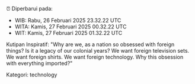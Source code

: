 ⏰ Diperbarui pada:
- WIB: Rabu, 26 Februari 2025 23.32.22 UTC
- WITA: Kamis, 27 Februari 2025 00.32.22 UTC
- WIT: Kamis, 27 Februari 2025 01.32.22 UTC

Kutipan Inspiratif:
"Why are we, as a nation so obsessed with foreign things? Is it a legacy of our colonial years? We want foreign television sets. We want foreign shirts. We want foreign technology. Why this obsession with everything imported?"


Kategori: technology

